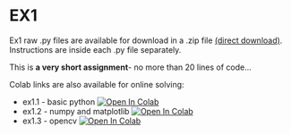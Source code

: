# EX1
Ex1 raw .py files are available for download in a .zip file [(direct download)](https://github.com/YoniChechik/AI_is_Math/raw/master/c_01_basic_CV_and_python/site_data/ex1/ex1.zip). Instructions are inside each .py file separately.

This is **a very short assignment**- no more than 20 lines of code...

Colab links are also available for online solving:
- ex1.1 - basic python [![Open In Colab](https://colab.research.google.com/assets/colab-badge.svg)](https://colab.research.google.com/github/YoniChechik/AI_is_Math/blob/master/c_01_basic_CV_and_python/site_data/ex1/ex1_1_basic_python.ipynb)
- ex1.2 - numpy and matplotlib [![Open In Colab](https://colab.research.google.com/assets/colab-badge.svg)](https://colab.research.google.com/github/YoniChechik/AI_is_Math/blob/master/c_01_basic_CV_and_python/site_data/ex1/ex1_2_numpy_matplotlib.ipynb)
- ex1.3 - opencv [![Open In Colab](https://colab.research.google.com/assets/colab-badge.svg)](https://colab.research.google.com/github/YoniChechik/AI_is_Math/blob/master/c_01_basic_CV_and_python/site_data/ex1/ex1_3_opencv.ipynb)
